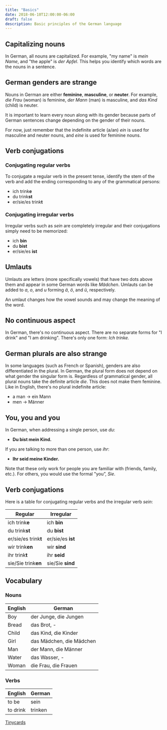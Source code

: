 ```yaml
---
title: "Basics"
date: 2018-06-10T12:00:00-06:00
draft: false
description: Basic principles of the German language
---
```


## Capitalizing nouns
In German, all nouns are capitalized. For example, "my name" is *mein Name*, and "the apple" is *der Apfel*. This helps you identify which words are the nouns in a sentence.

## German genders are strange
Nouns in German are either **feminine**, **masculine**, or **neuter**. For example, *die Frau* (woman) is feminine, *der Mann* (man) is masculine, and *das Kind* (child) is neuter.

It is important to learn every noun along with its gender because parts of German sentences change depending on the gender of their nouns.

For now, just remember that the indefinite article (a/an) *ein* is used for masculine and neuter nouns, and *eine* is used for feminine nouns.

## Verb conjugations

### Conjugating regular verbs
To conjugate a regular verb in the present tense, identify the stem of the verb and add the ending corresponding to any of the grammatical persons:

* ich trink**e**
* du trink**st**
* er/sie/es trink**t**

### Conjugating irregular verbs
Irregular verbs such as *sein* are completely irregular and their conjugations simply need to be memorized:

* ich **bin**
* du **bist**
* er/sie/es **ist**

## Umlauts
Umlauts are letters (more specifically vowels) that have two dots above them and appear in some German words like *Mädchen*. Umlauts can be added to *a*, *o*, and *u* forming *ä*, *ö*, and *ü*, respectively.

An umlaut changes how the vowel sounds and may change the meaning of the word.

## No continuous aspect
In German, there's no continuous aspect. There are no separate forms for "I drink" and "I am drinking". There's only one form: *Ich trinke.*

## German plurals are also strange
In some languages (such as French or Spanish), genders are also differentiated in the plural. In German, the plural form does not depend on what gender the singular form is. Regardless of grammatical gender, all plural nouns take the definite article *die*. This does not make them feminine. Like in English, there's no plural indefinite article:

* a man → ein Mann
* men → Männer

## You, you and you
In German, when addressing a single person, use *du*:

* **Du bist mein Kind.**

If you are talking to more than one person, use *ihr*:

* **Ihr seid meine Kinder.**

Note that these only work for people you are familiar with (friends, family, etc.). For others, you would use the formal "you”, *Sie*.

## Verb conjugations
Here is a table for conjugating regular verbs and the irregular verb *sein*:

**Regular**          | **Irregular**
---------------------|------------------
ich trink**e**       | ich **bin**
du trink**st**       | du **bist**
er/sie/es trink**t** | er/sie/es **ist**
wir trink**en**      | wir **sind**
ihr trink**t**       | ihr **seid**
sie/Sie trink**en**  | sie/Sie **sind**

## Vocabulary

### Nouns

**English** | **German**
------------|-------------------------
Boy         | der Junge, die Jungen
Bread       | das Brot, -
Child       | das Kind, die Kinder
Girl        | das Mädchen, die Mädchen
Man         | der Mann, die Männer
Water       | das Wasser, -
Woman       | die Frau, die Frauen

### Verbs

**English** | **German**
------------|-----------
to be       | sein
to drink    | trinken

[Tinycards](https://tiny.cards/decks/8buxi8gz/basics)
